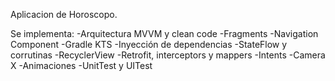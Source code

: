 Aplicacion de Horoscopo.

Se implementa:
    -Arquitectura MVVM y clean code
    -Fragments
    -Navigation Component
    -Gradle KTS
    -Inyección de dependencias
    -StateFlow y corrutinas
    -RecyclerView
    -Retrofit, interceptors y mappers
    -Intents
    -Camera X
    -Animaciones
    -UnitTest y UITest
